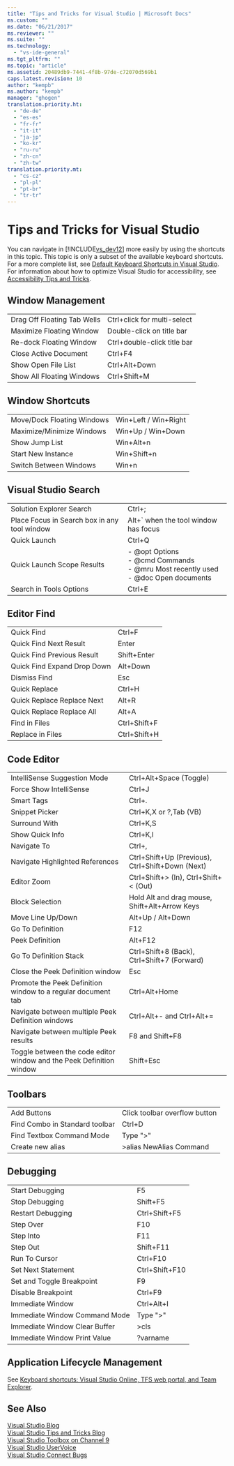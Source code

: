 ```yaml
---
title: "Tips and Tricks for Visual Studio | Microsoft Docs"
ms.custom: ""
ms.date: "06/21/2017"
ms.reviewer: ""
ms.suite: ""
ms.technology:
  - "vs-ide-general"
ms.tgt_pltfrm: ""
ms.topic: "article"
ms.assetid: 20489db9-7441-4f8b-97de-c72070d569b1
caps.latest.revision: 10
author: "kempb"
ms.author: "kempb"
manager: "ghogen"
translation.priority.ht:
  - "de-de"
  - "es-es"
  - "fr-fr"
  - "it-it"
  - "ja-jp"
  - "ko-kr"
  - "ru-ru"
  - "zh-cn"
  - "zh-tw"
translation.priority.mt:
  - "cs-cz"
  - "pl-pl"
  - "pt-br"
  - "tr-tr"
---
```

# Tips and Tricks for Visual Studio
You can navigate in [!INCLUDE[vs_dev12](../extensibility/includes/vs_dev12_md.md)] more easily by using the shortcuts in this topic. This topic is only a subset of the available keyboard shortcuts. For a more complete list, see [Default Keyboard Shortcuts in Visual Studio](../ide/default-keyboard-shortcuts-in-visual-studio.md). For information about how to optimize Visual Studio for accessibility, see [Accessibility Tips and Tricks](../ide/reference/accessibility-tips-and-tricks.md).  

##  <a name="BKMK_WindowMgmt"></a> Window Management  

|||  
|-|-|  
|Drag Off Floating Tab Wells|Ctrl+click for multi-select|  
|Maximize Floating Window|Double-click on title bar|  
|Re-dock Floating Window|Ctrl+double-click title bar|  
|Close Active Document|Ctrl+F4|  
|Show Open File List|Ctrl+Alt+Down|  
|Show All Floating Windows|Ctrl+Shift+M|  

##  <a name="BKMK_WindowShortcuts"></a> Window Shortcuts  

|||  
|-|-|  
|Move/Dock Floating Windows|Win+Left / Win+Right|  
|Maximize/Minimize Windows|Win+Up / Win+Down|  
|Show Jump List|Win+Alt+n|  
|Start New Instance|Win+Shift+n|  
|Switch Between Windows|Win+n|  

##  <a name="BKMK_Search"></a> Visual Studio Search  

|||  
|-|-|  
|Solution Explorer Search|Ctrl+;|  
|Place Focus in Search box in any tool window|Alt+` when the tool window has focus|  
|Quick Launch|Ctrl+Q|  
|Quick Launch Scope Results|-   @opt Options<br />-   @cmd Commands<br />-   @mru Most recently used<br />-   @doc Open documents|  
|Search in Tools Options|Ctrl+E|  

##  <a name="BKMK_EditorFind"></a> Editor Find  

|||  
|-|-|  
|Quick Find|Ctrl+F|  
|Quick Find Next Result|Enter|  
|Quick Find Previous Result|Shift+Enter|  
|Quick Find Expand Drop Down|Alt+Down|  
|Dismiss Find|Esc|  
|Quick Replace|Ctrl+H|  
|Quick Replace Replace Next|Alt+R|  
|Quick Replace Replace All|Alt+A|  
|Find in Files|Ctrl+Shift+F|  
|Replace in Files|Ctrl+Shift+H|  

##  <a name="BKMK_CodeEditor"></a> Code Editor  

|||  
|-|-|  
|IntelliSense Suggestion Mode|Ctrl+Alt+Space (Toggle)|  
|Force Show IntelliSense|Ctrl+J|  
|Smart Tags|Ctrl+.|  
|Snippet Picker|Ctrl+K,X or ?,Tab (VB)|  
|Surround With|Ctrl+K,S|  
|Show Quick Info|Ctrl+K,I|  
|Navigate To|Ctrl+,|  
|Navigate Highlighted References|Ctrl+Shift+Up (Previous), Ctrl+Shift+Down (Next)|  
|Editor Zoom|Ctrl+Shift+> (In), Ctrl+Shift+< (Out)|  
|Block Selection|Hold Alt and drag mouse, Shift+Alt+Arrow Keys|  
|Move Line Up/Down|Alt+Up / Alt+Down|  
|Go To Definition|F12|  
|Peek Definition|Alt+F12|  
|Go To Definition Stack|Ctrl+Shift+8 (Back), Ctrl+Shift+7 (Forward)|  
|Close the Peek Definition window|Esc|  
|Promote the Peek Definition window to a regular document tab|Ctrl+Alt+Home|  
|Navigate between multiple Peek Definition windows|Ctrl+Alt+- and Ctrl+Alt+=|  
|Navigate between multiple Peek results|F8 and Shift+F8|  
|Toggle between the code editor window and the Peek Definition window|Shift+Esc|  

##  <a name="BKMK_Toolbars"></a> Toolbars  

|||  
|-|-|  
|Add Buttons|Click toolbar overflow button|  
|Find Combo in Standard toolbar|Ctrl+D|  
|Find Textbox Command Mode|Type ">"|  
|Create new alias|>alias NewAlias Command|  

##  <a name="BKMK_Debugging"></a> Debugging  

|||  
|-|-|  
|Start Debugging|F5|  
|Stop Debugging|Shift+F5|  
|Restart Debugging|Ctrl+Shift+F5|  
|Step Over|F10|  
|Step Into|F11|  
|Step Out|Shift+F11|  
|Run To Cursor|Ctrl+F10|  
|Set Next Statement|Ctrl+Shift+F10|  
|Set and Toggle Breakpoint|F9|  
|Disable Breakpoint|Ctrl+F9|  
|Immediate Window|Ctrl+Alt+I|  
|Immediate Window Command Mode|Type ">"|  
|Immediate Window Clear Buffer|>cls|  
|Immediate Window Print Value|?varname|  

##  <a name="BKMK_ALM"></a> Application Lifecycle Management  
 See [Keyboard shortcuts: Visual Studio Online, TFS web portal, and Team Explorer](http://msdn.microsoft.com/en-us/35ea128b-7565-4ee3-8266-b9f0d32aecf4).  

## See Also  
 [Visual Studio Blog](http://blogs.msdn.com/b/visualstudio)   
 [Visual Studio Tips and Tricks Blog](http://blogs.msdn.com/b/zainnab)   
 [Visual Studio Toolbox on Channel 9](http://channel9.msdn.com/Shows/Visual-Studio-Toolbox)   
 [Visual Studio UserVoice](http://visualstudio.uservoice.com/forums/121579-visual-studio)   
 [Visual Studio Connect Bugs](http://connect.microsoft.com/VisualStudio)

